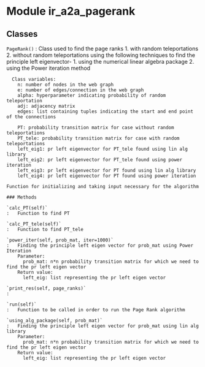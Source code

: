 Module ir_a2a_pagerank
======================

Classes
-------

`PageRank()`
:   Class used to find the page ranks
      1. with random teleportations
      2. without random teleportations
    using the following techniques to find the principle left eigenvector-
      1. using the numerical linear algebra package
      2. using the Power iteration method
    
      Class variables:
        n: number of nodes in the web graph
        e: number of edges/connection in the web graph
        alpha: hyperparameter indicating probability of random teleportation
        adj: adjacency matrix
        edges: list containing tuples indicating the start and end point of the connections
    
        PT: probability transition matrix for case without random teleportations
        PT_tele: probability transition matrix for case with random teleportations
        left_eig1: pr left eigenvector for PT_tele found using lin alg library
        left_eig2: pr left eigenvector for PT_tele found using power iteration
        left_eig3: pr left eigenvector for PT found using lin alg library
        left_eig4: pr left eigenvector for PT found using power iteration
    
    Function for initializing and taking input necessary for the algorithm

    ### Methods

    `calc_PT(self)`
    :   Function to find PT

    `calc_PT_tele(self)`
    :   Function to find PT_tele

    `power_iter(self, prob_mat, iter=1000)`
    :   Finding the principle left eigen vector for prob_mat using Power Iteration
        Parameter:
          prob_mat: n*n probability transition matrix for which we need to find the pr left eigen vector
        Return value:
          left_eig: list representing the pr left eigen vector

    `print_res(self, page_ranks)`
    :

    `run(self)`
    :   Function to be called in order to run the Page Rank algorithm

    `using_alg_package(self, prob_mat)`
    :   Finding the principle left eigen vector for prob_mat using lin alg library
        Parameter:
          prob_mat: n*n probability transition matrix for which we need to find the pr left eigen vector
        Return value:
          left_eig: list representing the pr left eigen vector